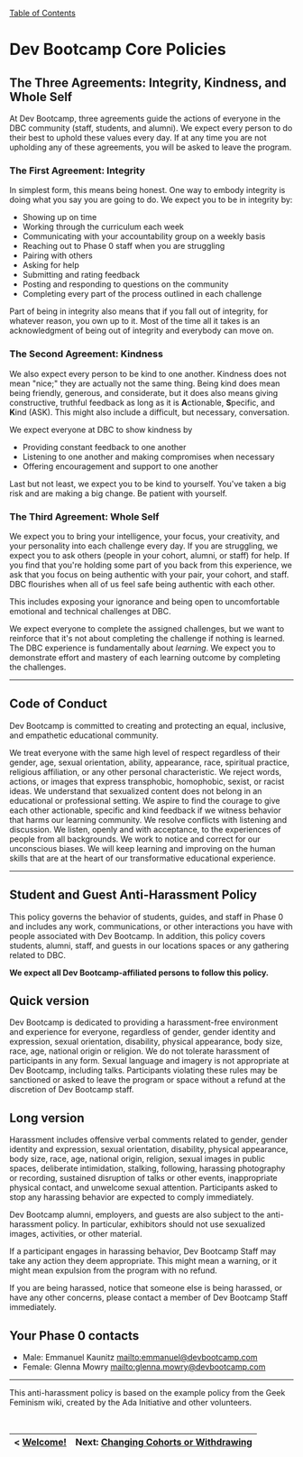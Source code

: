 [Table of Contents](README.md)

# Dev Bootcamp Core Policies

## The Three Agreements: Integrity, Kindness, and Whole Self

At Dev Bootcamp, three agreements guide the actions of everyone in the DBC community (staff, students, and alumni). We expect every person to do their best to uphold these values every day. If at any time you are not upholding any of these agreements, you will be asked to leave the program.

### The First Agreement: Integrity
In simplest form, this means being honest. One way to embody integrity is doing what you say you are going to do. We expect you to be in integrity by:
- Showing up on time
- Working through the curriculum each week
- Communicating with your accountability group on a weekly basis
- Reaching out to Phase 0 staff when you are struggling
- Pairing with others
- Asking for help
- Submitting and rating feedback
- Posting and responding to questions on the community
- Completing every part of the process outlined in each challenge

Part of being in integrity also means that if you fall out of integrity, for whatever reason, you own up to it.  Most of the time all it takes is an acknowledgment of being out of integrity and everybody can move on.

### The Second Agreement: Kindness
We also expect every person to be kind to one another. Kindness does not mean "nice;" they are actually not the same thing. Being kind does mean being friendly, generous, and considerate, but it does also means giving constructive, truthful feedback as long as it is <strong>A</strong>ctionable, <strong>S</strong>pecific, and <strong>K</strong>ind (ASK). This might also include a difficult, but necessary, conversation.

We expect everyone at DBC to show kindness by 

- Providing constant feedback to one another
- Listening to one another and making compromises when necessary
- Offering encouragement and support to one another

Last but not least, we expect you to be kind to yourself. You've taken a big risk and are making a big change. Be patient with yourself.

### The Third Agreement: Whole Self

We expect you to bring your intelligence, your focus, your creativity, and your personality into each challenge every day. If you are struggling, we expect you to ask others (people in your cohort, alumni, or staff) for help. If you find that you're holding some part of you back from this experience, we ask that you focus on being authentic with your pair, your cohort, and staff. DBC flourishes when all of us feel safe being authentic with each other.

This includes exposing your ignorance and being open to uncomfortable emotional and technical challenges at DBC.

We expect everyone to complete the assigned challenges, but we want to reinforce that it's not about completing the challenge if nothing is learned. The DBC experience is fundamentally about *learning*. We expect you to demonstrate effort and mastery of each learning outcome by completing the challenges.

***

## Code of Conduct

Dev Bootcamp is committed to creating and protecting an equal, inclusive, and empathetic educational community.

We treat everyone with the same high level of respect regardless of their gender, age, sexual orientation, ability, appearance, race, spiritual practice, religious affiliation, or any other personal characteristic. We reject words, actions, or images that express transphobic, homophobic, sexist, or racist ideas. We understand that sexualized content does not belong in an educational or professional setting. We aspire to find the courage to give each other actionable, specific and kind feedback if we witness behavior that harms our learning community. We resolve conflicts with listening and discussion. We listen, openly and with acceptance, to the experiences of people from all backgrounds. We work to notice and correct for our unconscious biases. We will keep learning and improving on the human skills that are at the heart of our transformative educational experience.

***

## Student and Guest Anti-Harassment Policy

This policy governs the behavior of students, guides, and staff in Phase 0 and includes any work, communications, or other interactions you have with people associated with Dev Bootcamp. In addition, this policy covers students, alumni, staff, and guests in our locations spaces or any gathering related to DBC.

**We expect all Dev Bootcamp-affiliated persons to follow this policy.**

## Quick version
Dev Bootcamp is dedicated to providing a harassment-free environment and experience for everyone, regardless of gender, gender identity and expression, sexual orientation, disability, physical appearance, body size, race, age, national origin or religion. We do not tolerate harassment of participants in any form. Sexual language and imagery is not appropriate at Dev Bootcamp, including talks.  Participants violating these rules may be sanctioned or asked to leave the program or space without a refund at the discretion of Dev Bootcamp staff.

## Long version
Harassment includes offensive verbal comments related to gender, gender identity and expression, sexual orientation, disability, physical appearance, body size, race, age, national origin, religion, sexual images in public spaces, deliberate intimidation, stalking, following, harassing photography or recording, sustained disruption of talks or other events, inappropriate physical contact, and unwelcome sexual attention. Participants asked to stop any harassing behavior are expected to comply immediately.

Dev Bootcamp alumni, employers, and guests are also subject to the anti-harassment policy. In particular, exhibitors should not use sexualized images, activities, or other material.

If a participant engages in harassing behavior, Dev Bootcamp Staff may take any action they deem appropriate. This might mean a warning, or it might mean expulsion from the program with no refund.

If you are being harassed, notice that someone else is being harassed, or have any other concerns, please contact a member of Dev Bootcamp Staff immediately.

## Your Phase 0 contacts

* Male: Emmanuel Kaunitz <mailto:emmanuel@devbootcamp.com>
* Female: Glenna Mowry <mailto:glenna.mowry@devbootcamp.com>

---

This anti-harassment policy is based on the example policy from the Geek Feminism wiki, created by the Ada Initiative and other volunteers.

<br>

|< [Welcome!](overview.md)|Next: [Changing Cohorts or Withdrawing](changing-cohorts.md)|
|---|---|
